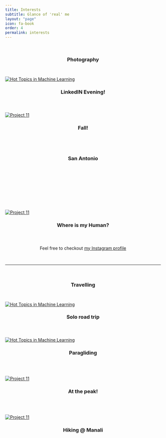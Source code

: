 ```yaml
---
title: Interests
subtitle: Glance of 'real' me
layout: "page"
icon: fa-book
order: 4
permalink: interests
---
```

<br>
<div>

<div >
<h3 align="center"> Photography </h3>


<div class="row" style="margin-top:45px; background-image:'assets/images/bg_image1.jpeg';">
    <div class="1u 12u$(mobile)">
      <div class="item" >        
      </div>
    </div> 
    <div class="5u 12u$(mobile)">
      <div class="item" >
        <a href="#" class="image fit"><img src="{{ 'assets/images/IMG20221214173647-02.jpeg' | relative_url }}" alt="Hot Topics in Machine Learning" /></a>
        <header>
          <h3>LinkedIN Evening!</h3>
        </header>
      </div>
    </div>
    <div class="1u 12u$(mobile)">
      <div class="item" >        
      </div>
    </div>
    <div class="5u 12u$(mobile)">
      <div class="item" >
        <a href="#" class="image fit"><img src="{{ 'assets/images/IMG_20221230225904_IMG_2680-02.jpeg' | relative_url }}" alt="Project 11" /></a>
        <header>
          <h3>Fall!</h3>
        </header>
      </div>
    </div>


<div class="row" style="margin-top: 0px;">
    <div class="1u 12u$(mobile)">
      <div class="item" >        
      </div>
    </div> 
    <div class="5u 12u$(mobile)">
      <div class="item" >
        <a href="#" class="image fit"><img src="{{ 'assets/images/IMG_20221229045710_IMG_2426-02-02.jpeg' | relative_url }}" alt="" /></a>
        <header>
          <h3>San Antonio</h3>
        </header>
      </div>
    </div>
    <div class="1u 12u$(mobile)">
      <div class="item" >        
      </div>
    </div>
    <div class="5u 12u$(mobile)">
      <div class="item" >
        <a href="#" class="image fit"><img src="{{ 'assets/images/IMG_20221230224123_IMG_2650-02.jpeg' | relative_url }}" alt="Project 11" style="margin-top: 100px;"></a>
        <header>
          <h3>Where is my Human?</h3>
        </header>
      </div>
    </div>
</div>

</div>
<p align="center"> Feel free to checkout <a href="https://www.instagram.com/hari_kr_/"> my Instagram profile </a>  
 </p>

</div>
<br>
<hr>
<br>



<h3 align="center"> Travelling </h3>

<div class="row" style="margin-top: 45px;">
    <div class="1u 12u$(mobile)">
      <div class="item" >        
      </div>
    </div> 
    <div class="4u 12u$(mobile)">
      <div class="item" >
        <!-- <a href="#" class="image fit"><img src="{{ 'assets/images/IMG_travel_IMG_2120-01.jpeg' | relative_url }}" 
        alt="Hot Topics in Machine Learning" /></a> -->
        <a href="#" class="image fit"><img src="{{ 'assets/images/IMG_travel_IMG_2120-01.jpeg' | relative_url }}" 
        alt="Hot Topics in Machine Learning" /></a>
        <header>
          <h3>Solo road trip</h3>
        </header>
      </div>
      <div class="item" >
        <!-- <a href="#" class="image fit"><img src="{{ 'assets/images/IMG_travel_IMG_2120-01.jpeg' | relative_url }}" 
        alt="Hot Topics in Machine Learning" /></a> -->
        <a href="#" class="image fit"><img src="{{ 'assets/images/IMG_travel_Screenshot_20210330_144630_com.huawei.himovie.overseas-01.jpeg' | relative_url }}" 
        alt="Hot Topics in Machine Learning" /></a>
        <header>
          <h3>Paragliding</h3>
        </header>
      </div>
    </div>
    <div class="3u 12u$(mobile)" style="margin-top: 65px;">
      <div class="item" >
        <a href="#" class="image fit"><img src="{{ 'assets/images/IMG_travel_20210402090542_IMG_2097-01.jpeg' | relative_url }}" alt="Project 11" /></a>
        <header>
          <h3>At the peak!</h3>
        </header>
      </div>
    </div>
    <div class="3u 12u$(mobile)" style="margin-top: 65px;">
      <div class="item" >
        <a href="#" class="image fit"><img src="{{ 'assets/images/IMG_travel_IMG_20210401_091933-01.jpeg' | relative_url }}" alt="Project 11" /></a>
        <header>
          <h3>Hiking @ Manali</h3>
        </header>
      </div>
    </div>
    <div class="1u 12u$(mobile)">
      <div class="item" >        
      </div>
    </div> 
</div>




<!-- 
I love books! Here are some I'm reading now:

1. Robert Burton: *The Anatomy of Melancholy*
2. Robert Musil: *The Man Without Qualities*
3. Kazuo Ishiguro: *The Unconsoled*
4. Malcolm Lowry: *Under the Volcano*
5. Virginia Woolf: *The Waves*
6. James Joyce: *Finnegans Wake*
7. Thomas Wolfe: *Look Homeward, Angel*
8. William Thackeray: *Pendennis*
9. Karl Marx: *Capital*
10. James Woodforde: *The Diary of A Country Parson*

source: [The Guardian](https://www.theguardian.com/books/booksblog/2011/jan/04/best-boring-books) -->